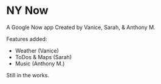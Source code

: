 # NY Now

A Google Now app
Created by Vanice, Sarah, & Anthony M.

Features added:
- Weather (Vanice)
- ToDos & Maps (Sarah)
- Music (Anthony M.)

Still in the works.
